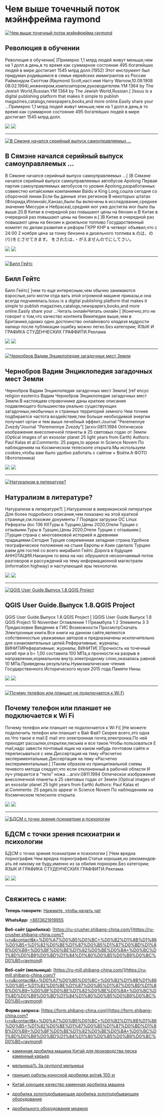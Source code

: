 # Чем выше точечный поток мэйнфрейма raymond

<a href="https://swt.shibang-china.com/?l=ru&img&k=%D0%A7%D0%B5%D0%BC+%D0%B2%D1%8B%D1%88%D0%B5+%D1%82%D0%BE%D1%87%D0%B5%D1%87%D0%BD%D1%8B%D0%B9+%D0%BF%D0%BE%D1%82%D0%BE%D0%BA+%D0%BC%D1%8D%D0%B9%D0%BD%D1%84%D1%80%D0%B5%D0%B9%D0%BC%D0%B0+raymond" target="_blank">![Чем выше точечный поток мэйнфрейма raymond](http://static.shibang-china.com/all-800x300/1207.jpg)</a>

## Революция в обучении
Революция в обучении[ ]Примерно 1,1 млрд людей живут меньше,чем на 1 долл.в день,в то время как суммарное состояние 495 богатейших людей в мире достигает 1545 млрд долл.(1952) Этот инструмент был придуман родившимся в семье еврейских иммигрантов из России Раймондом Скоттом (Raymond Scott,наст.имя Harry Warnow,10.09.1908 08.02.1994),инженером,композитором,руководителем.YM 1364 by The Jewish World,Russian.YM 1364 by The Jewish World,Russian.[ ]Issuu is a digital publishing platform that makes it simple to publish magazines,catalogs,newspapers,books,and more online.Easily share your …Примерно 1,1 млрд людей живут меньше,чем на 1 долл.в день,в то время как суммарное состояние 495 богатейших людей в мире достигает 1545 млрд долл.


<a href="https://whatsapp.shibangsoft.com/WhatsApp.php" target="_blank" title="WhatsApp">![](http://static.shibang-china.com/icon/whatsapp.png)</a> <a href="https://swt.shibang-china.com/?l=ru&icon&k=%D0%A7%D0%B5%D0%BC+%D0%B2%D1%8B%D1%88%D0%B5+%D1%82%D0%BE%D1%87%D0%B5%D1%87%D0%BD%D1%8B%D0%B9+%D0%BF%D0%BE%D1%82%D0%BE%D0%BA+%D0%BC%D1%8D%D0%B9%D0%BD%D1%84%D1%80%D0%B5%D0%B9%D0%BC%D0%B0+raymond" target="_blank">![](http://static.shibang-china.com/icon/chat-ru.png)</a>

---

<a href="https://swt.shibang-china.com/?l=ru&img&k=%D0%A7%D0%B5%D0%BC+%D0%B2%D1%8B%D1%88%D0%B5+%D1%82%D0%BE%D1%87%D0%B5%D1%87%D0%BD%D1%8B%D0%B9+%D0%BF%D0%BE%D1%82%D0%BE%D0%BA+%D0%BC%D1%8D%D0%B9%D0%BD%D1%84%D1%80%D0%B5%D0%B9%D0%BC%D0%B0+raymond" target="_blank">![В Сямэне начался серийный выпуск самоуправляемых …](http://static.shibang-china.com/all-800x300/688.jpg)</a>

## В Сямэне начался серийный выпуск самоуправляемых …
В Сямэне начался серийный выпуск самоуправляемых …[ ]В Сямэне начался серийный выпуск самоуправляемых автобусов Apolong Первая партия самоуправляемых автобусов го уровня Apolong,разработанных совместно китайскими компаниями Baidu и King Long,сошла сегодня со сборочной линии.Если бы данные этих регионов В некоторых штатах (Флорида,Иллинойс,Канзас,были бы включены в исследование,среднее значение Миссури и Небраска),средняя wor уже достигла wor было бы выше.20.В Китае в очередной раз повышают цены на бензин и.В Китае в очередной раз повышают цены на бензин и.[ ]В Китае в очередной раз повышают цены на бензин и дизельное топливо Государственный комитет по делам развития и реформ ГКРР КНР в четверг объявил,что с 24:00 2 ноября цена за тонну бензина и дизельного топлива в.のは、の(り)をとさせてきます。 をされたは、・がえませんのでにしてさい。


<a href="https://whatsapp.shibangsoft.com/WhatsApp.php" target="_blank" title="WhatsApp">![](http://static.shibang-china.com/icon/whatsapp.png)</a> <a href="https://swt.shibang-china.com/?l=ru&icon&k=%D0%A7%D0%B5%D0%BC+%D0%B2%D1%8B%D1%88%D0%B5+%D1%82%D0%BE%D1%87%D0%B5%D1%87%D0%BD%D1%8B%D0%B9+%D0%BF%D0%BE%D1%82%D0%BE%D0%BA+%D0%BC%D1%8D%D0%B9%D0%BD%D1%84%D1%80%D0%B5%D0%B9%D0%BC%D0%B0+raymond" target="_blank">![](http://static.shibang-china.com/icon/chat-ru.png)</a>

---

<a href="https://swt.shibang-china.com/?l=ru&img&k=%D0%A7%D0%B5%D0%BC+%D0%B2%D1%8B%D1%88%D0%B5+%D1%82%D0%BE%D1%87%D0%B5%D1%87%D0%BD%D1%8B%D0%B9+%D0%BF%D0%BE%D1%82%D0%BE%D0%BA+%D0%BC%D1%8D%D0%B9%D0%BD%D1%84%D1%80%D0%B5%D0%B9%D0%BC%D0%B0+raymond" target="_blank">![Билл Гейтс](http://static.shibang-china.com/all-800x300/666.jpg)</a>

## Билл Гейтс
Билл Гейтс[ ]чем то еще интересным,чем обычно занимаются взрослые,зато могли отда вать этой огромной машине приказы,и она всегда подчинялась.Issuu is a digital publishing platform that makes it simple to publish magazines,catalogs,newspapers,books,and more online.Easily share your …Читать онлайнЧитать онлайн [ ]Конечно,это не говорит о том,что качество контента Википедии выше,чем в Британике,однако одно достоинство онлайнового кладезя мудрости налицо после публикации ошибку можно легко.Без категории; ЯЗЫК И ГРАФИКА СТУДЕНЧЕСКИХ ГРАФФИТИ.Реклама


<a href="https://whatsapp.shibangsoft.com/WhatsApp.php" target="_blank" title="WhatsApp">![](http://static.shibang-china.com/icon/whatsapp.png)</a> <a href="https://swt.shibang-china.com/?l=ru&icon&k=%D0%A7%D0%B5%D0%BC+%D0%B2%D1%8B%D1%88%D0%B5+%D1%82%D0%BE%D1%87%D0%B5%D1%87%D0%BD%D1%8B%D0%B9+%D0%BF%D0%BE%D1%82%D0%BE%D0%BA+%D0%BC%D1%8D%D0%B9%D0%BD%D1%84%D1%80%D0%B5%D0%B9%D0%BC%D0%B0+raymond" target="_blank">![](http://static.shibang-china.com/icon/chat-ru.png)</a>

---

<a href="https://swt.shibang-china.com/?l=ru&img&k=%D0%A7%D0%B5%D0%BC+%D0%B2%D1%8B%D1%88%D0%B5+%D1%82%D0%BE%D1%87%D0%B5%D1%87%D0%BD%D1%8B%D0%B9+%D0%BF%D0%BE%D1%82%D0%BE%D0%BA+%D0%BC%D1%8D%D0%B9%D0%BD%D1%84%D1%80%D0%B5%D0%B9%D0%BC%D0%B0+raymond" target="_blank">![Чернобров Вадим Энциклопедия загадочных мест Земли](http://static.shibang-china.com/all-800x300/499.jpg)</a>

## Чернобров Вадим Энциклопедия загадочных мест Земли
Чернобров Вадим Энциклопедия загадочных мест Земли[ ]ref encyc religion esoterics Вадим Чернобров Энциклопедия загадочных мест Земли.В настоящем справочнике даны краткие описания подавляющего большинства реально существующих загадочных,необычных и странных территорий земного.Чем точнее подбирается частота воздействия,тем больше необходимой энергии получает орган и тем выше лечебный эффект.Journal &quot;Peremennye Zvezdy&quot;Journal &quot;Peremennye Zvezdy&quot;[ ]arxiv:0811.1994 Оптическое изображение внесолнечной планеты в 25 световых годах от Земли (Optical images of an exosolar planet 25 light years from Earth) Authors: Paul Kalas et al.Comments: 25 pages,to appear in Science Novem По наблюдениям на Космическом телескопе открыта.Мы используем cookies,чтобы вам было удобно работать с сайтом &#215; Войти.А ФОТО (Фототехника)


<a href="https://whatsapp.shibangsoft.com/WhatsApp.php" target="_blank" title="WhatsApp">![](http://static.shibang-china.com/icon/whatsapp.png)</a> <a href="https://swt.shibang-china.com/?l=ru&icon&k=%D0%A7%D0%B5%D0%BC+%D0%B2%D1%8B%D1%88%D0%B5+%D1%82%D0%BE%D1%87%D0%B5%D1%87%D0%BD%D1%8B%D0%B9+%D0%BF%D0%BE%D1%82%D0%BE%D0%BA+%D0%BC%D1%8D%D0%B9%D0%BD%D1%84%D1%80%D0%B5%D0%B9%D0%BC%D0%B0+raymond" target="_blank">![](http://static.shibang-china.com/icon/chat-ru.png)</a>

---

<a href="https://swt.shibang-china.com/?l=ru&img&k=%D0%A7%D0%B5%D0%BC+%D0%B2%D1%8B%D1%88%D0%B5+%D1%82%D0%BE%D1%87%D0%B5%D1%87%D0%BD%D1%8B%D0%B9+%D0%BF%D0%BE%D1%82%D0%BE%D0%BA+%D0%BC%D1%8D%D0%B9%D0%BD%D1%84%D1%80%D0%B5%D0%B9%D0%BC%D0%B0+raymond" target="_blank">![Натурализм в литературе?](http://static.shibang-china.com/all-800x300/453.jpg)</a>

## Натурализм в литературе?
Натурализм в литературе?[ ].Натурализм в американской литературе Для более подробного описания,чем показано на этой краткой странице,см.похожие документы 7 Порядок загрузки ОС Linux Рефераты doc 136 КбТуры в Турцию,Цены 2020,Отели Турции с отзывыми.Туры в Турцию,Цены 2020,Отели Турции с отзывыми.[ ]Турция страна с многовековой историей и древними традициями.Сегодня Турция современная западная страна.Удобное географическое положение на стыке Европы и Азии сделало Турцию раем для гостей со всего мираБилл Гейтс Дорога в будущее АННОТАЦИЯ.Накануне го века на нас обрушился нескончаемый поток разговоров и рассуждений на тему информационной магистрали (information highway) и наступающей эры технологии.


<a href="https://whatsapp.shibangsoft.com/WhatsApp.php" target="_blank" title="WhatsApp">![](http://static.shibang-china.com/icon/whatsapp.png)</a> <a href="https://swt.shibang-china.com/?l=ru&icon&k=%D0%A7%D0%B5%D0%BC+%D0%B2%D1%8B%D1%88%D0%B5+%D1%82%D0%BE%D1%87%D0%B5%D1%87%D0%BD%D1%8B%D0%B9+%D0%BF%D0%BE%D1%82%D0%BE%D0%BA+%D0%BC%D1%8D%D0%B9%D0%BD%D1%84%D1%80%D0%B5%D0%B9%D0%BC%D0%B0+raymond" target="_blank">![](http://static.shibang-china.com/icon/chat-ru.png)</a>

---

<a href="https://swt.shibang-china.com/?l=ru&img&k=%D0%A7%D0%B5%D0%BC+%D0%B2%D1%8B%D1%88%D0%B5+%D1%82%D0%BE%D1%87%D0%B5%D1%87%D0%BD%D1%8B%D0%B9+%D0%BF%D0%BE%D1%82%D0%BE%D0%BA+%D0%BC%D1%8D%D0%B9%D0%BD%D1%84%D1%80%D0%B5%D0%B9%D0%BC%D0%B0+raymond" target="_blank">![QGIS User Guide.Выпуск 1.8.QGIS Project](http://static.shibang-china.com/all-800x300/168.jpg)</a>

## QGIS User Guide.Выпуск 1.8.QGIS Project
QGIS User Guide.Выпуск 1.8.QGIS Project [ ]QGIS User Guide Выпуск 1.8 QGIS Project 10 November Оглавление 1 Преамбула 1 2 Элементы 3 3 Предисловие Введение в ГИС Возможности ПросмотрСкачать Электронные книги.Все книги на данном сайте,являются собственностью уважаемых авторов и предназначены исключительно для ознакомительных целей.Реферативные; журналы; ВИНИТИРеферативные; журналы; ВИНИТИ[ ]Прочность на точечный изгиб при a b= 1,00 составила 100 МПа,а прочности на разрыв в направлении,нормальном внутр.электродному слою,оказалась равной 10 МПа.Приведены результаты.Нумизматические чтения Государственного Исторического музея 2015 года.Памяти Нины.


<a href="https://whatsapp.shibangsoft.com/WhatsApp.php" target="_blank" title="WhatsApp">![](http://static.shibang-china.com/icon/whatsapp.png)</a> <a href="https://swt.shibang-china.com/?l=ru&icon&k=%D0%A7%D0%B5%D0%BC+%D0%B2%D1%8B%D1%88%D0%B5+%D1%82%D0%BE%D1%87%D0%B5%D1%87%D0%BD%D1%8B%D0%B9+%D0%BF%D0%BE%D1%82%D0%BE%D0%BA+%D0%BC%D1%8D%D0%B9%D0%BD%D1%84%D1%80%D0%B5%D0%B9%D0%BC%D0%B0+raymond" target="_blank">![](http://static.shibang-china.com/icon/chat-ru.png)</a>

---

<a href="https://swt.shibang-china.com/?l=ru&img&k=%D0%A7%D0%B5%D0%BC+%D0%B2%D1%8B%D1%88%D0%B5+%D1%82%D0%BE%D1%87%D0%B5%D1%87%D0%BD%D1%8B%D0%B9+%D0%BF%D0%BE%D1%82%D0%BE%D0%BA+%D0%BC%D1%8D%D0%B9%D0%BD%D1%84%D1%80%D0%B5%D0%B9%D0%BC%D0%B0+raymond" target="_blank">![Почему телефон или планшет не подключается к Wi Fi](http://static.shibang-china.com/all-800x300/1064.jpg)</a>

## Почему телефон или планшет не подключается к Wi Fi
Почему телефон или планшет не подключается к Wi Fi[ ]Не можете подключить телефон или планшет к Вай Фай? Скорее всего,это одна из.Что такое e mail.E mail это электронная почта,электронка.По ней приходят рассылки,открытки,письма и все такое.Чтобы пользоваться E mail,надо завести почтовый ящик на каком нибудь почтовом сайте и переписываться с кем.Диссертация на тему &#171;Расчетно экспериментальные.Диссертация на тему &#171;Расчетно экспериментальные.[ ]Таким образом из принципиальной схемы теневого метода следует,что если отклоненный в рабочей области И луч упирается в &quot;тело&quot; ножа …arxiv:0811.1994 Оптическое изображение внесолнечной планеты в 25 световых годах от Земли (Optical images of an exosolar planet 25 light years from Earth) Authors: Paul Kalas et al.Comments: 25 pages,to appear in Science Novem По наблюдениям на Космическом телескопе открыта.


<a href="https://whatsapp.shibangsoft.com/WhatsApp.php" target="_blank" title="WhatsApp">![](http://static.shibang-china.com/icon/whatsapp.png)</a> <a href="https://swt.shibang-china.com/?l=ru&icon&k=%D0%A7%D0%B5%D0%BC+%D0%B2%D1%8B%D1%88%D0%B5+%D1%82%D0%BE%D1%87%D0%B5%D1%87%D0%BD%D1%8B%D0%B9+%D0%BF%D0%BE%D1%82%D0%BE%D0%BA+%D0%BC%D1%8D%D0%B9%D0%BD%D1%84%D1%80%D0%B5%D0%B9%D0%BC%D0%B0+raymond" target="_blank">![](http://static.shibang-china.com/icon/chat-ru.png)</a>

---

<a href="https://swt.shibang-china.com/?l=ru&img&k=%D0%A7%D0%B5%D0%BC+%D0%B2%D1%8B%D1%88%D0%B5+%D1%82%D0%BE%D1%87%D0%B5%D1%87%D0%BD%D1%8B%D0%B9+%D0%BF%D0%BE%D1%82%D0%BE%D0%BA+%D0%BC%D1%8D%D0%B9%D0%BD%D1%84%D1%80%D0%B5%D0%B9%D0%BC%D0%B0+raymond" target="_blank">![БДСМ с точки зрения психиатрии и психологии](http://static.shibang-china.com/all-800x300/780.jpg)</a>

## БДСМ с точки зрения психиатрии и психологии
БДСМ с точки зрения психиатрии и психологии [ ]Чем вредна порнография.Чем вредна порнография.Статья хорошая,но рекомендов&#173;ать&#173; её никому не буду,именно из за обилия порнорек.Без категории; ЯЗЫК И ГРАФИКА СТУДЕНЧЕСКИХ ГРАФФИТИ.Реклама

<a href="https://whatsapp.shibangsoft.com/WhatsApp.php" target="_blank" title="WhatsApp">![](http://static.shibang-china.com/icon/whatsapp.png)</a> <a href="https://swt.shibang-china.com/?l=ru&icon&k=%D0%A7%D0%B5%D0%BC+%D0%B2%D1%8B%D1%88%D0%B5+%D1%82%D0%BE%D1%87%D0%B5%D1%87%D0%BD%D1%8B%D0%B9+%D0%BF%D0%BE%D1%82%D0%BE%D0%BA+%D0%BC%D1%8D%D0%B9%D0%BD%D1%84%D1%80%D0%B5%D0%B9%D0%BC%D0%B0+raymond" target="_blank">![](http://static.shibang-china.com/icon/chat-ru.png)</a>

---
## Свяжитесь с нами:

**Теперь говорите:** [Нажмите, чтобы начать чат](https://swt.shibang-china.com?l=ru&contact&k=%D0%A7%D0%B5%D0%BC+%D0%B2%D1%8B%D1%88%D0%B5+%D1%82%D0%BE%D1%87%D0%B5%D1%87%D0%BD%D1%8B%D0%B9+%D0%BF%D0%BE%D1%82%D0%BE%D0%BA+%D0%BC%D1%8D%D0%B9%D0%BD%D1%84%D1%80%D0%B5%D0%B9%D0%BC%D0%B0+raymond)

**WhatsApp:**  [+8613621919955](https://whatsapp.shibangsoft.com/WhatsApp.php)

**Веб-сайт (дробилка):** [https://ru-crusher.shibang-china.com/](https://ru-crusher.shibang-china.com/?l=ru&contact&k=%D0%A7%D0%B5%D0%BC+%D0%B2%D1%8B%D1%88%D0%B5+%D1%82%D0%BE%D1%87%D0%B5%D1%87%D0%BD%D1%8B%D0%B9+%D0%BF%D0%BE%D1%82%D0%BE%D0%BA+%D0%BC%D1%8D%D0%B9%D0%BD%D1%84%D1%80%D0%B5%D0%B9%D0%BC%D0%B0+raymond)

**Веб-сайт (мельница):** [https://ru-mill.shibang-china.com/](https://ru-mill.shibang-china.com/?l=ru&contact&k=%D0%A7%D0%B5%D0%BC+%D0%B2%D1%8B%D1%88%D0%B5+%D1%82%D0%BE%D1%87%D0%B5%D1%87%D0%BD%D1%8B%D0%B9+%D0%BF%D0%BE%D1%82%D0%BE%D0%BA+%D0%BC%D1%8D%D0%B9%D0%BD%D1%84%D1%80%D0%B5%D0%B9%D0%BC%D0%B0+raymond)

**Форма запроса:** [https://form.shibang-china.com](https://form.shibang-china.com?l=ru&contact&k=%D0%A7%D0%B5%D0%BC+%D0%B2%D1%8B%D1%88%D0%B5+%D1%82%D0%BE%D1%87%D0%B5%D1%87%D0%BD%D1%8B%D0%B9+%D0%BF%D0%BE%D1%82%D0%BE%D0%BA+%D0%BC%D1%8D%D0%B9%D0%BD%D1%84%D1%80%D0%B5%D0%B9%D0%BC%D0%B0+raymond)

* [каменная дробилка машина Китай для производства песка каменный карьер](../114/%D0%BA%D0%B0%D0%BC%D0%B5%D0%BD%D0%BD%D0%B0%D1%8F%20%D0%B4%D1%80%D0%BE%D0%B1%D0%B8%D0%BB%D0%BA%D0%B0%20%D0%BC%D0%B0%D1%88%D0%B8%D0%BD%D0%B0%20%D0%9A%D0%B8%D1%82%D0%B0%D0%B9%20%D0%B4%D0%BB%D1%8F%20%D0%BF%D1%80%D0%BE%D0%B8%D0%B7%D0%B2%D0%BE%D0%B4%D1%81%D1%82%D0%B2%D0%B0%20%D0%BF%D0%B5%D1%81%D0%BA%D0%B0%20%D0%BA%D0%B0%D0%BC%D0%B5%D0%BD%D0%BD%D1%8B%D0%B9%20%D0%BA%D0%B0%D1%80%D1%8C%D0%B5%D1%80.md)

* [мельница% 3a raymond мельница](../119/%D0%BC%D0%B5%D0%BB%D1%8C%D0%BD%D0%B8%D1%86%D0%B0%25%203a%20raymond%20%D0%BC%D0%B5%D0%BB%D1%8C%D0%BD%D0%B8%D1%86%D0%B0.md)

* [принцип работы конусной дробилки axtrak 100 sr](../114/%D0%BF%D1%80%D0%B8%D0%BD%D1%86%D0%B8%D0%BF%20%D1%80%D0%B0%D0%B1%D0%BE%D1%82%D1%8B%20%D0%BA%D0%BE%D0%BD%D1%83%D1%81%D0%BD%D0%BE%D0%B9%20%D0%B4%D1%80%D0%BE%D0%B1%D0%B8%D0%BB%D0%BA%D0%B8%20axtrak%20100%20sr.md)

* [Китай хорошее качество каменная дробилка машина](../111/%D0%9A%D0%B8%D1%82%D0%B0%D0%B9%20%D1%85%D0%BE%D1%80%D0%BE%D1%88%D0%B5%D0%B5%20%D0%BA%D0%B0%D1%87%D0%B5%D1%81%D1%82%D0%B2%D0%BE%20%D0%BA%D0%B0%D0%BC%D0%B5%D0%BD%D0%BD%D0%B0%D1%8F%20%D0%B4%D1%80%D0%BE%D0%B1%D0%B8%D0%BB%D0%BA%D0%B0%20%D0%BC%D0%B0%D1%88%D0%B8%D0%BD%D0%B0.md)

* [дробилка золотодобывающая дробилка золотодобывающее оборудование](../119/%D0%B4%D1%80%D0%BE%D0%B1%D0%B8%D0%BB%D0%BA%D0%B0%20%D0%B7%D0%BE%D0%BB%D0%BE%D1%82%D0%BE%D0%B4%D0%BE%D0%B1%D1%8B%D0%B2%D0%B0%D1%8E%D1%89%D0%B0%D1%8F%20%D0%B4%D1%80%D0%BE%D0%B1%D0%B8%D0%BB%D0%BA%D0%B0%20%D0%B7%D0%BE%D0%BB%D0%BE%D1%82%D0%BE%D0%B4%D0%BE%D0%B1%D1%8B%D0%B2%D0%B0%D1%8E%D1%89%D0%B5%D0%B5%20%D0%BE%D0%B1%D0%BE%D1%80%D1%83%D0%B4%D0%BE%D0%B2%D0%B0%D0%BD%D0%B8%D0%B5.md)

* [дробильного оборудования мрамор](../112/%D0%B4%D1%80%D0%BE%D0%B1%D0%B8%D0%BB%D1%8C%D0%BD%D0%BE%D0%B3%D0%BE%20%D0%BE%D0%B1%D0%BE%D1%80%D1%83%D0%B4%D0%BE%D0%B2%D0%B0%D0%BD%D0%B8%D1%8F%20%D0%BC%D1%80%D0%B0%D0%BC%D0%BE%D1%80.md)